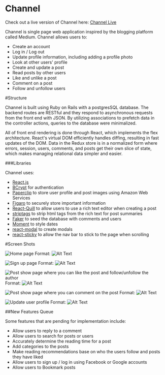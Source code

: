 # Channel

Check out a live version of Channel here: [Channel Live](https://channeling.herokuapp.com/#/)

Channel is single page web application inspired by the blogging platform called Medium. Channel allows users to:
* Create an account
* Log in / Log out
* Update profile information, including adding a profile photo
* Look at other users' profile
* Create and update a post
* Read posts by other users
* Like and unlike a post
* Comment on a post
* Follow and unfollow users

#Structure

Channel is built using Ruby on Rails with a postgresSQL database. The backend routes are RESTful and they respond to asynchronous requests from the front end with JSON. By utilizing associations to prefetch data in the controller actions, queries to the database were minimalized.

All of front end rendering is done through React, which implements the flex architecture. React's virtual DOM efficiently handles diffing, resulting in fast updates of the DOM. Data in the Redux store is in a normalized form where errors, session, users, comments, and posts get their own slice of state, which makes managing relational data simpler and easier.

###Libraries

Channel uses:

* [React.js](https://reactjs.org/)
* [BCrypt](https://github.com/codahale/bcrypt-ruby) for authentication
* [Paperclip](https://github.com/thoughtbot/paperclip) to store user profile and post images using Amazon Web Services
* [Figaro](https://github.com/laserlemon/figaro) to securely store important information
* [React-Quill](https://github.com/zenoamaro/react-quill) to allow users to use a rich text editor when creating a post
* [striptags](https://github.com/ericnorris/striptags) to strip html tags from the rich text for post summaries
* [Faker](https://github.com/stympy/faker) to seed the database with comments and users
* [Moment](https://momentjs.com/) to style dates
* [react-modal](https://github.com/reactjs/react-modal) to create modals
* [react-sticky](https://github.com/captivationsoftware/react-sticky) to allow the nav bar to stick to the page when scrolling

#Screen Shots

![Home page](assets/images/home_page)
Format: ![Alt Text](url)

![Sign up page](assets/images/signup)
Format: ![Alt Text](url)

![Post show page where you can like the post and follow/unfollow the author](assets/images/like_and_follow)
Format: ![Alt Text](url)

![Post show page where you can comment on the post](assets/images/comments)
Format: ![Alt Text](url)

![Update user profile](assets/images/user_profile)
Format: ![Alt Text](url)

##New Features Queue

Some features that are pending for implementation include:
* Allow users to reply to a comment
* Allow users to search for posts or users
* Accurately determine the reading time for a post
* Add categories to the posts
* Make reading recommendations base on who the users follow and posts they have liked
* Allow users to sign up / log in using Facebook or Google accounts
* Allow users to Bookmark posts
